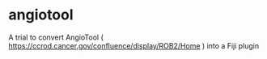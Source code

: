 angiotool
=========

A trial to convert AngioTool ( https://ccrod.cancer.gov/confluence/display/ROB2/Home ) into a Fiji plugin
